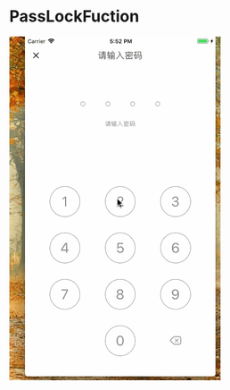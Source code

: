 # PassLockFuction

![图片](https://github.com/Echoecho126/PassLockFuction/blob/master/PassLockView/PassLockView/Assets.xcassets/%E5%AF%86%E7%A0%81%E9%94%81.imageset/%E5%AF%86%E7%A0%81%E9%94%81.gif)
